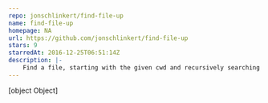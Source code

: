 ```yaml
---
repo: jonschlinkert/find-file-up
name: find-file-up
homepage: NA
url: https://github.com/jonschlinkert/find-file-up
stars: 9
starredAt: 2016-12-25T06:51:14Z
description: |-
    Find a file, starting with the given cwd and recursively searching up one directory until it's found (or we run out of directories). Async and sync.
---
```


[object Object]
